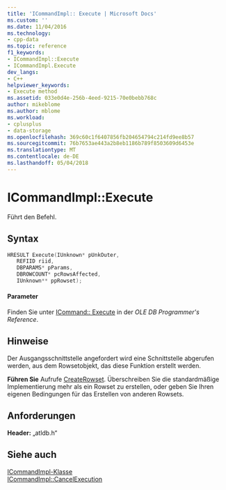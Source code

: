 ```yaml
---
title: 'ICommandImpl:: Execute | Microsoft Docs'
ms.custom: ''
ms.date: 11/04/2016
ms.technology:
- cpp-data
ms.topic: reference
f1_keywords:
- ICommandImpl::Execute
- ICommandImpl.Execute
dev_langs:
- C++
helpviewer_keywords:
- Execute method
ms.assetid: 033e0d4e-256b-4eed-9215-70e0bebb768c
author: mikeblome
ms.author: mblome
ms.workload:
- cplusplus
- data-storage
ms.openlocfilehash: 369c60c1f6407856fb204654794c214fd9ee8b57
ms.sourcegitcommit: 76b7653ae443a2b8eb1186b789f8503609d6453e
ms.translationtype: MT
ms.contentlocale: de-DE
ms.lasthandoff: 05/04/2018
---
```

# <a name="icommandimplexecute"></a>ICommandImpl::Execute
Führt den Befehl.  
  
## <a name="syntax"></a>Syntax  
  
```cpp
HRESULT Execute(IUnknown* pUnkOuter,  
   REFIID riid,  
   DBPARAMS* pParams,  
   DBROWCOUNT* pcRowsAffected,  
   IUnknown** ppRowset);  
```  
  
#### <a name="parameters"></a>Parameter  
 Finden Sie unter [ICommand:: Execute](https://msdn.microsoft.com/en-us/library/ms718095.aspx) in der *OLE DB Programmer's Reference*.  
  
## <a name="remarks"></a>Hinweise  
 Der Ausgangsschnittstelle angefordert wird eine Schnittstelle abgerufen werden, aus dem Rowsetobjekt, das diese Funktion erstellt werden.  
  
 **Führen Sie** Aufrufe [CreateRowset](../../data/oledb/icommandimpl-createrowset.md). Überschreiben Sie die standardmäßige Implementierung mehr als ein Rowset zu erstellen, oder geben Sie Ihren eigenen Bedingungen für das Erstellen von anderen Rowsets.  
  
## <a name="requirements"></a>Anforderungen  
 **Header:** „atldb.h“  
  
## <a name="see-also"></a>Siehe auch  
 [ICommandImpl-Klasse](../../data/oledb/icommandimpl-class.md)   
 [ICommandImpl::CancelExecution](../../data/oledb/icommandimpl-cancelexecution.md)